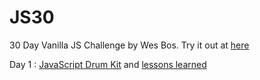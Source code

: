 # JS30
30 Day Vanilla JS Challenge by Wes Bos.
Try it out at [here](https://JavaScript30.com)

Day 1 : [JavaScript Drum Kit](https://dwilk8.github.io/JS30/) and [lessons learned](https://github.com/dwilk8/JS30/blob/master/01%20-%20JavaScript%20Drum%20Kit/01_Readme.md)


